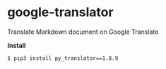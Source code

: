 # google-translator
Translate Markdown document on Google Translate

**Install**

`$ pip3 install py_translator==1.8.9`
